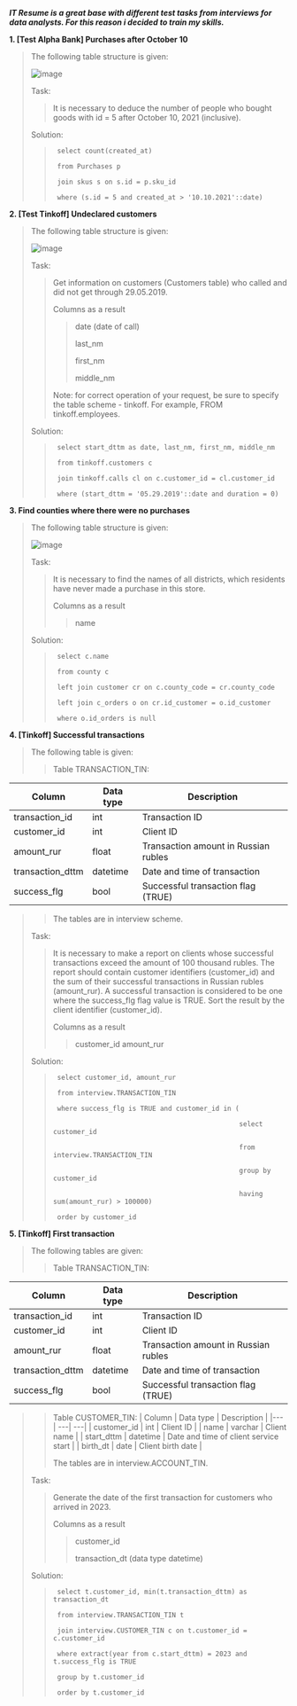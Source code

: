 ***IT Resume is a great base with different test tasks from interviews for data analysts. For this reason i decided to train my skills.***

**1. [Test Alpha Bank] Purchases after October 10**
>
>The following table structure is given:
>
>![image](https://github.com/tverdoetelo/Portfolio/assets/150687862/fca3d31f-8ba1-468c-b323-c1f17f69358e)
>
>Task:
>>It is necessary to deduce the number of people who bought goods with id = 5 after October 10, 2021 (inclusive).
>
>Solution:
>>      select count(created_at)
>>
>>      from Purchases p
>>
>>      join skus s on s.id = p.sku_id
>>
>>      where (s.id = 5 and created_at > '10.10.2021'::date)

**2. [Test Tinkoff] Undeclared customers**
>
>The following table structure is given:
>
>![image](https://github.com/tverdoetelo/Portfolio/assets/150687862/ac2839aa-3b18-4003-88dc-0bdaecefa6ab)
>
>Task:
>>Get information on customers (Customers table) who called and did not get through 29.05.2019.
>>
>>Columns as a result
>>>date (date of call)
>>>
>>>last_nm
>>>
>>>first_nm
>>>
>>>middle_nm
>>
>>Note: for correct operation of your request, be sure to specify the table scheme - tinkoff. For example, FROM tinkoff.employees.
>
>Solution:
>>      select start_dttm as date, last_nm, first_nm, middle_nm
>>
>>      from tinkoff.customers c
>>
>>      join tinkoff.calls cl on c.customer_id = cl.customer_id
>>
>>      where (start_dttm = '05.29.2019'::date and duration = 0)
>>
**3. Find counties where there were no purchases**
>
>The following table structure is given:
>
>![image](https://github.com/user-attachments/assets/5526b9fc-6bc0-4252-aa85-08317164631e)
>
>Task:
>>It is necessary to find the names of all districts, which residents have never made a purchase in this store.
>>
>>Columns as a result
>>>name 
>
>Solution:
>>      select c.name
>>
>>      from county c
>>
>>      left join customer cr on c.county_code = cr.county_code
>>
>>      left join c_orders o on cr.id_customer = o.id_customer
>>
>>      where o.id_orders is null

**4. [Tinkoff] Successful transactions**
>
>The following table is given:
>
>>Table TRANSACTION_TIN:
>>
| Column | Data type | Description |
|--- | ---| ---|
|transaction_id | int | Transaction ID |
|customer_id | int | Client ID |
| amount_rur | float | Transaction amount in Russian rubles |
| transaction_dttm | datetime | Date and time of transaction |
| success_flg | bool | Successful transaction flag (TRUE) |
>>
>>The tables are in interview scheme.
>
>Task:
>>It is necessary to make a report on clients whose successful transactions exceed the amount of 100 thousand rubles. The report should contain customer identifiers (customer_id) and the sum of their successful transactions in Russian rubles (amount_rur). A successful transaction is considered to be one where the success_flg flag value is TRUE. Sort the result by the client identifier (customer_id).
>>
>>Columns as a result
>>>customer_id
>>>amount_rur 
>
>Solution:
>>      select customer_id, amount_rur
>>
>>      from interview.TRANSACTION_TIN
>>
>>      where success_flg is TRUE and customer_id in (
>>
>>                                                    select customer_id
>>
>>                                                    from interview.TRANSACTION_TIN
>>
>>                                                    group by customer_id
>>
>>                                                    having sum(amount_rur) > 100000)
>>
>>      order by customer_id
>> 
**5. [Tinkoff] First transaction**
>
>The following tables are given:
>
>>Table TRANSACTION_TIN:
>>
| Column | Data type | Description |
|--- | ---| ---|
| transaction_id | int | Transaction ID |
| customer_id | int | Client ID |
| amount_rur | float | Transaction amount in Russian rubles |
| transaction_dttm | datetime | Date and time of transaction |
| success_flg | bool | Successful transaction flag (TRUE) |
>>
>>Table CUSTOMER_TIN:
| Column | Data type | Description |
|--- | ---| ---|
| customer_id | int | Client ID |
| name | varchar | Client name |
| start_dttm | datetime | Date and time of client service start |
| birth_dt | date | Client birth date |
>>
>>The tables are in interview.ACCOUNT_TIN.
>
>Task:
>>Generate the date of the first transaction for customers who arrived in 2023.
>>
>>Columns as a result
>>>customer_id
>>>
>>>transaction_dt (data type datetime)
>
>Solution:
>>      select t.customer_id, min(t.transaction_dttm) as transaction_dt
>>
>>      from interview.TRANSACTION_TIN t
>>
>>      join interview.CUSTOMER_TIN c on t.customer_id = c.customer_id
>>
>>      where extract(year from c.start_dttm) = 2023 and t.success_flg is TRUE
>>
>>      group by t.customer_id
>>
>>      order by t.customer_id

